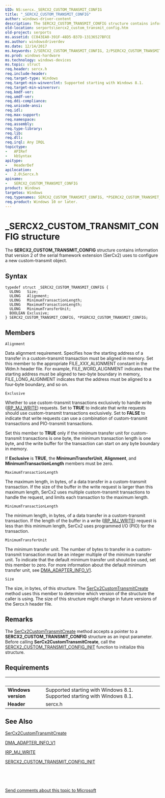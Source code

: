 ```yaml
---
UID: NS:sercx._SERCX2_CUSTOM_TRANSMIT_CONFIG
title: "_SERCX2_CUSTOM_TRANSMIT_CONFIG"
author: windows-driver-content
description: The SERCX2_CUSTOM_TRANSMIT_CONFIG structure contains information that version 2 of the serial framework extension (SerCx2) uses to configure a new custom-transmit object.
old-location: serports\sercx2_custom_transmit_config.htm
old-project: serports
ms.assetid: CC043EA0-391F-48D5-B37D-13136527BFCE
ms.author: windowsdriverdev
ms.date: 12/14/2017
ms.keywords: 2/SERCX2_CUSTOM_TRANSMIT_CONFIG, 2/PSERCX2_CUSTOM_TRANSMIT_CONFIG, SERCX2_CUSTOM_TRANSMIT_CONFIG structure [Serial Ports], PSERCX2_CUSTOM_TRANSMIT_CONFIG, serports.sercx2_custom_transmit_config, _SERCX2_CUSTOM_TRANSMIT_CONFIG, *PSERCX2_CUSTOM_TRANSMIT_CONFIG, SERCX2_CUSTOM_TRANSMIT_CONFIG, PSERCX2_CUSTOM_TRANSMIT_CONFIG structure pointer [Serial Ports]
ms.prod: windows-hardware
ms.technology: windows-devices
ms.topic: struct
req.header: sercx.h
req.include-header: 
req.target-type: Windows
req.target-min-winverclnt: Supported starting with Windows 8.1.
req.target-min-winversvr: 
req.kmdf-ver: 
req.umdf-ver: 
req.ddi-compliance: 
req.unicode-ansi: 
req.idl: 
req.max-support: 
req.namespace: 
req.assembly: 
req.type-library: 
req.lib: 
req.dll: 
req.irql: Any IRQL
topictype:
-	APIRef
-	kbSyntax
apitype:
-	HeaderDef
apilocation:
-	2.0\Sercx.h
apiname:
-	SERCX2_CUSTOM_TRANSMIT_CONFIG
product: Windows
targetos: Windows
req.typenames: SERCX2_CUSTOM_TRANSMIT_CONFIG, *PSERCX2_CUSTOM_TRANSMIT_CONFIG
req.product: Windows 10 or later.
---
```


# _SERCX2_CUSTOM_TRANSMIT_CONFIG structure
The <b>SERCX2_CUSTOM_TRANSMIT_CONFIG</b> structure contains information that version 2 of the serial framework extension (SerCx2) uses to configure a new custom-transmit object.

## Syntax
````
typedef struct _SERCX2_CUSTOM_TRANSMIT_CONFIG {
  ULONG   Size;
  ULONG   Alignment;
  ULONG   MinimumTransactionLength;
  ULONG   MaximumTransactionLength;
  ULONG   MinimumTransferUnit;
  BOOLEAN Exclusive;
} SERCX2_CUSTOM_TRANSMIT_CONFIG, *PSERCX2_CUSTOM_TRANSMIT_CONFIG;
````

## Members


`Alignment`

Data alignment requirement. Specifies how the starting address of a transfer in a custom-transmit transaction must be aligned in memory. Set this member to the appropriate FILE_<i>XXX</i>_ALIGNMENT constant in the Wdm.h header file. For example, FILE_WORD_ALIGNMENT indicates that the starting address must be aligned to two-byte boundary in memory, FILE_LONG_ALIGNMENT indicates that the address must be aligned to a four-byte boundary, and so on.

`Exclusive`

Whether to use custom-transmit transactions exclusively to handle write (<a href="https://msdn.microsoft.com/library/windows/hardware/ff550819">IRP_MJ_WRITE</a>) requests. Set to <b>TRUE</b> to indicate that write requests should use custom-transmit transactions exclusively. Set to <b>FALSE</b> to indicate that write requests can use a combination of custom-transmit transactions and PIO-transmit transactions.

Set this member to <b>TRUE</b> only if the minimum transfer unit for custom-transmit transactions is one byte, the minimum transaction length is one byte, and the write buffer for the transaction can start on any byte boundary in memory.

If <b>Exclusive</b> is <b>TRUE</b>, the <b>MinimumTransferUnit</b>, <b>Alignment</b>, and <b>MinimumTransactionLength</b> members must be zero.

`MaximumTransactionLength`

The maximum length, in bytes, of a data transfer in a custom-transmit transaction. If the size of the buffer in the write request is larger than this maximum length, SerCx2 uses multiple custom-transmit transactions to handle the request, and limits each transaction to the maximum length.

`MinimumTransactionLength`

The minimum length, in bytes, of a data transfer in a custom-transmit transaction. If the length of the buffer in a write (<a href="https://msdn.microsoft.com/library/windows/hardware/ff550819">IRP_MJ_WRITE</a>) request is less than this minimum length, SerCx2 uses programmed I/O (PIO) for the transaction.

`MinimumTransferUnit`

The minimum transfer unit. The number of bytes to transfer in a custom-transmit transaction must be an integer multiple of the minimum transfer unit. To indicate that the default minimum transfer unit should be used, set this member to zero. For more information about the default minimum transfer unit, see <a href="..\wdm\ns-wdm-_dma_adapter_info_v1.md">DMA_ADAPTER_INFO_V1</a>.

`Size`

The size, in bytes, of this structure. The <a href="..\sercx\nf-sercx-sercx2customtransmitcreate.md">SerCx2CustomTransmitCreate</a> method uses this member to determine which version of the structure the caller is using. The size of this structure might change in future versions of the Sercx.h header file.

## Remarks
The <a href="..\sercx\nf-sercx-sercx2customtransmitcreate.md">SerCx2CustomTransmitCreate</a> method accepts a pointer to a <b>SERCX2_CUSTOM_TRANSMIT_CONFIG</b> structure as an input parameter. Before calling <b>SerCx2CustomTransmitCreate</b>, call the <a href="..\sercx\nf-sercx-sercx2_custom_transmit_config_init.md">SERCX2_CUSTOM_TRANSMIT_CONFIG_INIT</a> function to initialize this structure.

## Requirements
| &nbsp; | &nbsp; |
| ---- |:---- |
| **Windows version** | Supported starting with Windows 8.1. Supported starting with Windows 8.1. |
| **Header** | sercx.h |

## See Also

<a href="..\sercx\nf-sercx-sercx2customtransmitcreate.md">SerCx2CustomTransmitCreate</a>

<a href="..\wdm\ns-wdm-_dma_adapter_info_v1.md">DMA_ADAPTER_INFO_V1</a>

<a href="https://msdn.microsoft.com/library/windows/hardware/ff550819">IRP_MJ_WRITE</a>

<a href="..\sercx\nf-sercx-sercx2_custom_transmit_config_init.md">SERCX2_CUSTOM_TRANSMIT_CONFIG_INIT</a>

 

 

<a href="mailto:wsddocfb@microsoft.com?subject=Documentation%20feedback [serports\serports]:%20SERCX2_CUSTOM_TRANSMIT_CONFIG structure%20 RELEASE:%20(12/14/2017)&amp;body=%0A%0APRIVACY STATEMENT%0A%0AWe use your feedback to improve the documentation. We don't use your email address for any other purpose, and we'll remove your email address from our system after the issue that you're reporting is fixed. While we're working to fix this issue, we might send you an email message to ask for more info. Later, we might also send you an email message to let you know that we've addressed your feedback.%0A%0AFor more info about Microsoft's privacy policy, see http://privacy.microsoft.com/en-us/default.aspx." title="Send comments about this topic to Microsoft">Send comments about this topic to Microsoft</a>